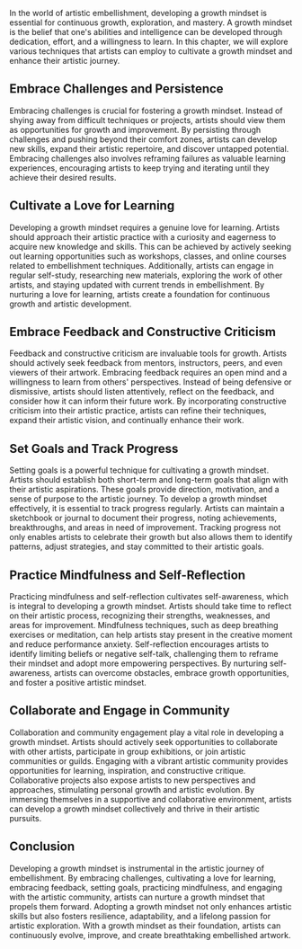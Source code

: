
In the world of artistic embellishment, developing a growth mindset is essential for continuous growth, exploration, and mastery. A growth mindset is the belief that one's abilities and intelligence can be developed through dedication, effort, and a willingness to learn. In this chapter, we will explore various techniques that artists can employ to cultivate a growth mindset and enhance their artistic journey.

Embrace Challenges and Persistence
----------------------------------

Embracing challenges is crucial for fostering a growth mindset. Instead of shying away from difficult techniques or projects, artists should view them as opportunities for growth and improvement. By persisting through challenges and pushing beyond their comfort zones, artists can develop new skills, expand their artistic repertoire, and discover untapped potential. Embracing challenges also involves reframing failures as valuable learning experiences, encouraging artists to keep trying and iterating until they achieve their desired results.

Cultivate a Love for Learning
-----------------------------

Developing a growth mindset requires a genuine love for learning. Artists should approach their artistic practice with a curiosity and eagerness to acquire new knowledge and skills. This can be achieved by actively seeking out learning opportunities such as workshops, classes, and online courses related to embellishment techniques. Additionally, artists can engage in regular self-study, researching new materials, exploring the work of other artists, and staying updated with current trends in embellishment. By nurturing a love for learning, artists create a foundation for continuous growth and artistic development.

Embrace Feedback and Constructive Criticism
-------------------------------------------

Feedback and constructive criticism are invaluable tools for growth. Artists should actively seek feedback from mentors, instructors, peers, and even viewers of their artwork. Embracing feedback requires an open mind and a willingness to learn from others' perspectives. Instead of being defensive or dismissive, artists should listen attentively, reflect on the feedback, and consider how it can inform their future work. By incorporating constructive criticism into their artistic practice, artists can refine their techniques, expand their artistic vision, and continually enhance their work.

Set Goals and Track Progress
----------------------------

Setting goals is a powerful technique for cultivating a growth mindset. Artists should establish both short-term and long-term goals that align with their artistic aspirations. These goals provide direction, motivation, and a sense of purpose to the artistic journey. To develop a growth mindset effectively, it is essential to track progress regularly. Artists can maintain a sketchbook or journal to document their progress, noting achievements, breakthroughs, and areas in need of improvement. Tracking progress not only enables artists to celebrate their growth but also allows them to identify patterns, adjust strategies, and stay committed to their artistic goals.

Practice Mindfulness and Self-Reflection
----------------------------------------

Practicing mindfulness and self-reflection cultivates self-awareness, which is integral to developing a growth mindset. Artists should take time to reflect on their artistic process, recognizing their strengths, weaknesses, and areas for improvement. Mindfulness techniques, such as deep breathing exercises or meditation, can help artists stay present in the creative moment and reduce performance anxiety. Self-reflection encourages artists to identify limiting beliefs or negative self-talk, challenging them to reframe their mindset and adopt more empowering perspectives. By nurturing self-awareness, artists can overcome obstacles, embrace growth opportunities, and foster a positive artistic mindset.

Collaborate and Engage in Community
-----------------------------------

Collaboration and community engagement play a vital role in developing a growth mindset. Artists should actively seek opportunities to collaborate with other artists, participate in group exhibitions, or join artistic communities or guilds. Engaging with a vibrant artistic community provides opportunities for learning, inspiration, and constructive critique. Collaborative projects also expose artists to new perspectives and approaches, stimulating personal growth and artistic evolution. By immersing themselves in a supportive and collaborative environment, artists can develop a growth mindset collectively and thrive in their artistic pursuits.

Conclusion
----------

Developing a growth mindset is instrumental in the artistic journey of embellishment. By embracing challenges, cultivating a love for learning, embracing feedback, setting goals, practicing mindfulness, and engaging with the artistic community, artists can nurture a growth mindset that propels them forward. Adopting a growth mindset not only enhances artistic skills but also fosters resilience, adaptability, and a lifelong passion for artistic exploration. With a growth mindset as their foundation, artists can continuously evolve, improve, and create breathtaking embellished artwork.
